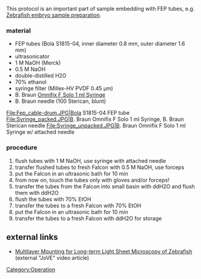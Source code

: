 This protocol is an important part of sample embedding with FEP tubes,
e.g. [Zebrafish embryo sample
preparation](Zebrafish_embryo_sample_preparation "wikilink").

### material

  - FEP tubes (Bola S1815-04, inner diameter 0.8 mm, outer diameter 1.6
    mm)
  - ultrasonicator
  - 1 M NaOH (Merck)
  - 0.5 M NaOH
  - double-distilled H2O
  - 70% ethanol
  - syringe filter (Millex-HV PVDF 0.45 µm)
  - B. Braun [Omnifix F Solo 1 ml
    Syringe](http://www.bbraun.com/cps/rde/xchg/bbraun-com/hs.xsl/products.html?prid=PRID00000578)
  - B. Braun needle (100 Sterican, blunt)

[File:Fep\_cable-drum.JPG|Bola](File:Fep_cable-drum.JPG%7CBola) S1815-04
FEP tube [File:Syringe\_packed.JPG|B](File:Syringe_packed.JPG%7CB).
Braun Omnifix F Solo 1 ml Syringe, B. Braun Sterican needle
[File:Syringe\_unpacked.JPG|B](File:Syringe_unpacked.JPG%7CB). Braun
Omnifix F Solo 1 ml Syringe w/ attached needle

### procedure

1.  flush tubes with 1 M NaOH, use syringe with attached needle
2.  transfer flushed tubes to fresh Falcon with 0.5 M NaOH, use forceps
3.  put the Falcon in an ultrasonic bath for 10 min
4.  from now on, touch the tubes only with gloves and/or forceps\!
5.  transfer the tubes from the Falcon into small basin with ddH2O and
    flush them with ddH2O
6.  flush the tubes with 70% EtOH
7.  transfer the tubes to a fresh Falcon with 70% EtOH
8.  put the Falcon in an ultrasonic bath for 10 min
9.  transfer the tubes to a fresh Falcon with ddH2O for storage

## external links

  - [Multilayer Mounting for Long-term Light Sheet Microscopy of
    Zebrafish](http://www.jove.com/video/51119/multilayer-mounting-for-long-term-light-sheet-microscopy-of-zebrafish)
    (external "JoVE" video article)

[Category:Operation](Category:Operation "wikilink")
